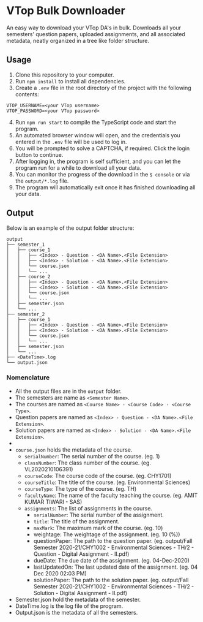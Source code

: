 # VTop Bulk Downloader

An easy way to download your VTop DA's in bulk. Downloads all your semesters' question papers, uploaded assignments, and all associated metadata, neatly organized in a tree like folder structure.

## Usage

1. Clone this repository to your computer.
2. Run `npm install` to install all dependencies.
3. Create a `.env` file in the root directory of the project with the following contents:

```
VTOP_USERNAME=<your VTop username>
VTOP_PASSWORD=<your VTop password>
```
4. Run `npm run start` to compile the TypeScript code and start the program.
5. An automated browser window will open, and the credentials you entered in the `.env` file will be used to log in.
6. You will be prompted to solve a CAPTCHA, if required. Click the login button to continue.
7. After logging in, the program is self sufficient, and you can let the program run for a while to download all your data.
8. You can monitor the progress of the download in the `$ console` or via the `output/*.log` file.
9.  The program will automatically exit once it has finished downloading all your data.

## Output

Below is an example of the output folder structure:

```
output
├── semester_1
│   ├── course_1
│   │   ├── <Index> - Question - <DA Name>.<File Extension>
│   │   ├── <Index> - Solution - <DA Name>.<File Extension>
│   │   └── course.json
│   │   └── ...
│   ├── course_2
│   │   ├── <Index> - Question - <DA Name>.<File Extension>
│   │   ├── <Index> - Solution - <DA Name>.<File Extension>
│   │   └── course.json
│   │   └── ...
│   ├── semester.json
│   └── ...
├── semester_2
│   ├── course_1
│   │   ├── <Index> - Question - <DA Name>.<File Extension>
│   │   ├── <Index> - Solution - <DA Name>.<File Extension>
│   │   └── course.json
│   │   └── ...
│   ├── semester.json
│   └── ...
├── <DateTime>.log
└── output.json
```
### Nomenclature

- All the output files are in the `output` folder.
- The semesters are name as `<Semester Name>`.
- The courses are named as `<Course Name> - <Course Code> - <Course Type>`.
- Question papers are named as `<Index> - Question - <DA Name>.<File Extension>`.
- Solution papers are named as `<Index> - Solution - <DA Name>.<File Extension>`.
- 
- `course.json` holds the metadata of the course.
    - `serialNumber`: The serial number of the course. (eg. 1)
    - `classNumber`: The class number of the course. (eg. VL2020210106391)
    - `courseCode`: The course code of the course. (eg. CHY1701)
    - `courseTitle`: The title of the course. (eg. Environmental Sciences)
    - `courseType`: The type of the course. (eg. TH)
    - `facultyName`: The name of the faculty teaching the course. (eg. AMIT KUMAR TIWARI - SAS)
    - `assignments`: The list of assignments in the course.
        - `serialNumber`: The serial number of the assignment.
        - `title`: The title of the assignment.
        - `maxMark`: The maximum mark of the course. (eg. 10)
        - weightage: The weightage of the assignment. (eg. 10 (%))
        - questionPaper: The path to the question paper. (eg. output/Fall Semester 2020-21/CHY1002 - Environmental Sciences - TH/2 - Question - Digital Assignment - II.pdf)
        - dueDate: The due date of the assignment. (eg. 04-Dec-2020)
        - lastUpdatedOn: The last updated date of the assignment. (eg. 04 Dec 2020 02:03 PM)
        - solutionPaper: The path to the solution paper. (eg. output/Fall Semester 2020-21/CHY1002 - Environmental Sciences - TH/2 - Solution - Digital Assignment - II.pdf)
- Semester.json hold the metadata of the semester.
- DateTime.log is the log file of the program.
- Output.json is the metadata of all the semesters.

```